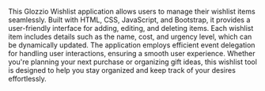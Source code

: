 This Glozzio Wishlist application allows users to manage their wishlist items seamlessly. Built with HTML, CSS, JavaScript, and Bootstrap, it provides a user-friendly interface for adding, editing, and deleting items. Each wishlist item includes details such as the name, cost, and urgency level, which can be dynamically updated. The application employs efficient event delegation for handling user interactions, ensuring a smooth user experience. Whether you're planning your next purchase or organizing gift ideas, this wishlist tool is designed to help you stay organized and keep track of your desires effortlessly.